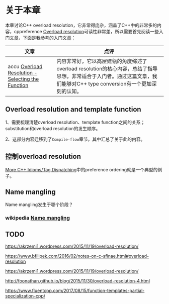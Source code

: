 # 关于本章

本章讨论C++ overload resolution，它非常得庞杂，涵盖了C++中的非常多的内容，cppreference [Overload resolution](https://en.cppreference.com/w/cpp/language/overload_resolution)可读性非常差，所以需要首先阅读一些入门文章，下面是我参考的入门文章：

| 文章                                                         | 点评                                                         |
| ------------------------------------------------------------ | ------------------------------------------------------------ |
| accu [Overload Resolution - Selecting the Function](https://accu.org/journals/overload/13/66/kilpelainen_268/) | 内容非常好，它以高屋建瓴的角度综述了overload resolution的核心内容，总结了指导思想，非常适合于入门者。通过这篇文章，我们能够对C++ type conversion有一个更加深刻的认知。 |





## Overload resolution and template function

1、需要梳理清楚overload resolution、template function之间的关系；substitution和overload resolution的发生顺序。

2、这部分内容迁移到了`Compile-flow`章节，其中汇总了关于此的内容。





## 控制overload resolution

[More C++ Idioms/Tag Dispatching](https://en.wikibooks.org/wiki/More_C%2B%2B_Idioms/Tag_Dispatching)中的preference ordering就是一个典型的例子。



## Name mangling

Name mangling发生于哪个阶段？



### wikipedia [Name mangling](https://en.wikipedia.org/wiki/Name_mangling)





## TODO



https://akrzemi1.wordpress.com/2015/11/19/overload-resolution/


https://www.bfilipek.com/2016/02/notes-on-c-sfinae.html#overload-resolution

https://akrzemi1.wordpress.com/2015/11/19/overload-resolution/

http://foonathan.github.io/blog/2015/11/30/overload-resolution-4.html

https://www.fluentcpp.com/2017/08/15/function-templates-partial-specialization-cpp/
